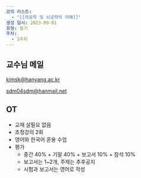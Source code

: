 ```yaml
---
강의 리스트:
  - "[[의공학 및 뇌공학의 이해]]"
생성 일시: 2023-09-01
유형: 필기
주차:
  - 1주차
---
```

## 교수님 메일

kimsk@hanyang.ac.kr

sdm04sdm@hanmail.net

  

## OT

- 교재 살필요 없음
- 초청강의 2회
- 영어와 한국어 혼용 수업
- 평가
    - 중간 40% + 기말 40% + 보고서 10% + 참석 10%
    - 보고서는 1~2개, 주제는 추후공지
    - 시험과 보고서는 영어로 작성